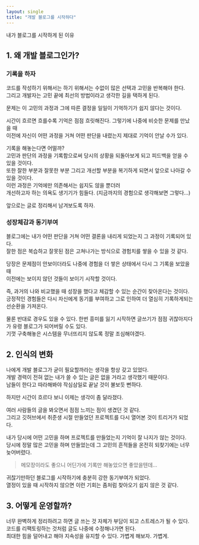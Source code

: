 ```yaml
---
layout: single
title: "개발 블로그를 시작하다"
---
```

내가 블로그를 시작하게 된 이유

## 1. 왜 개발 블로그인가?
### 기록을 하자
코드를 작성하기 위해서는 하기 위해서는 수없이 많은 선택과 고민을 반복해야 한다.   
그리고 개발자는 고민 끝에 최선의 방법이라고 생각한 길을 택하게 된다. 

문제는 이 고민의 과정과 그에 따른 결정을 일일이 기억하기가 쉽지 않다는 것이다.

시간이 흐르면 흐를수록 기억은 점점 흐릿해진다. 그렇기에 나중에 비슷한 문제를 만났을 때  
이전에 자신이 어떤 과정을 거쳐 어떤 판단을 내렸는지 제대로 기억이 안날 수가 있다.

기록을 해놓는다면 어떨까?  
고민과 판단의 과정을 기록함으로써 당시의 상황을 되돌아보게 되고 피드백을 얻을 수 있을 것이다.   
또한 잘한 부분과 잘못한 부분 그리고 개선할 부분을 복기하게 되면서 앞으로 나아갈 수 있을 것이다.  
이런 과정은 기억에만 의존해서는 쉽지도 않을 뿐더러  
개선하고자 하는 의욕도 생기기가 힘들다. (지금까지의 경험으로 생각해보면 그렇다...)

앞으로는 글로 정리해서 남겨보도록 하자.

### 성장체감과 동기부여
블로그에는 내가 어떤 판단을 거쳐 어떤 결론을 내리게 되었는지 그 과정이 기록되어 있다.  
잘한 점은 복습하고 잘못된 점은 고쳐나가는 방식으로 경험치를 쌓을 수 있을 것 같다.  

당장은 문제점이 안보이더라도 나중에 경험을 더 쌓은 상태에서 다시 그 기록을 보았을 때  
이전에는 보이지 않던 것들이 보이기 시작할 것이다.

즉, 과거의 나와 비교했을 때 성장을 했다고 체감할 수 있는 순간이 찾아온다는 것이다.  
긍정적인 경험들은 다시 자신에게 동기를 부여하고 그로 인하여 더 열심히 기록하게되는 선순환을 가져온다.

물론 반대로 경우도 있을 수 있다. 한번 흥미를 잃기 시작하면 글쓰기가 점점 귀찮아지다가 유령 블로그가 되어버릴 수도 있다.  
기껏 구축해놓은 시스템을 무너뜨리지 않도록 정말 조심해야겠다.


## 2. 인식의 변화 
나에게 개발 블로그가 굳이 필요할까라는 생각을 항상 갖고 있었다.  
개발 경력이 전혀 없는 내가 쓸 수 있는 글은 없을 거라고 생각했기 때문이다.  
남들이 한다고 따라해봐야 작심삼일로 끝날 것이 불보듯 뻔하다.

하지만 시간이 흐르다 보니 이제는 생각이 좀 달라졌다.

여러 사람들의 글을 봐오면서 점점 느끼는 점이 생겼던 것 같다.  
그리고 깃허브에서 취준생 시절 만들었던 프로젝트를 다시 열어본 것이 트리거가 되었다. 

내가 당시에 어떤 고민을 하며 프로젝트를 만들었는지 기억이 잘 나지가 않는 것이다.  
당시에 정말 많은 고민을 하며 만들었는데 그 고민의 흔적들을 온전히 되찾기에는 너무 늦어버렸다.

>메모장이라도 좋으니 어딘가에 기록만 해놓았으면 좋았을텐데...

귀찮기만하던 블로그를 시작하기에 충분히 강한 동기부여가 되었다.  
열정이 있을 때 시작하지 않으면 이런 기회는 좀처럼 찾아오기 쉽지 않은 것 같다.


## 3. 어떻게 운영할까?
너무 완벽하게 정리하려고 하면 글 쓰는 것 자체가 부담이 되고 스트레스가 될 수 있다.  
코드를 리팩토링하는 것처럼 글도 나중에 수정해나가면 된다.  
최대한 힘을 덜어내고 해야 지속성을 유지할 수 있다. 가볍게 해보자. 가볍게.

